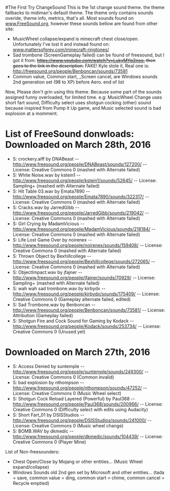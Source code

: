 #The First Try ChangeSound
This is the 1st change sound theme. the theme fallbacks to midiman's default theme.
The theme only contains sounds overide, theme info, metrics, that's all.
Most sounds found on www.FreeSound.org, however these sounds bellow are found from other site:
- MusicWheel collapse/expand is minecraft chest close/open. Unfortunately I've lost it and instead found on: www.mattersofgrey.com/minecraft-ringtones/
- Sad trombone (ScreenGameplay failed) can be found of freesound, but I got it from: ~~https://www.youtube.com/watch?v=LukyMYp2noo, then goes to the link in the description.~~ FAKE! Kyle stole it, Real one is: http://freesound.org/people/Benboncan/sounds/73581
- Common value, Common start, _Screen cancel, are Windows sounds 2nd generation set (98 to XP) before Aero.
end of list

Now, Please don't grin using this theme. Because some part of the sounds assigned funny overloaded, for limited time.
e.g: MusicWheel Change uses short fart sound, Difficulty select uses shotgun cocking (other) sound because inspired from Pump it Up game,
and Music selected sound is bad explosion at a momment.

List of FreeSound donwloads:
Downloaded on March 28th, 2016
==============================
- S: crockery.aiff by DNABeast -- http://www.freesound.org/people/DNABeast/sounds/127200/ -- License: Creative Commons 0 (mashed with Alternate failed)
- S: White Noise.wav by kstein1 -- http://www.freesound.org/people/kstein1/sounds/52645/ -- License: Sampling+ (mashed with Alternate failed)
- S: Hit Table 03.wav by Emata7890 -- http://www.freesound.org/people/Emata7890/sounds/322317/ -- License: Creative Commons 0 (mashed with Alternate failed)
- S: Cracks.wav by JarredGibb -- http://www.freesound.org/people/JarredGibb/sounds/219042/ -- License: Creative Commons 0 (mashed with Alternate failed)
- S: Girl Crying by MadamVicious -- http://www.freesound.org/people/MadamVicious/sounds/218184/ -- License: Creative Commons 0 (mashed with Alternate failed)
- S: Life Lost Game Over by noirenex -- http://www.freesound.org/people/noirenex/sounds/159408/ -- License: Creative Commons 0 (mashed with Alternate failed)
- S: Thrown Object by Bexhillcollege -- http://www.freesound.org/people/Bexhillcollege/sounds/272065/ -- License: Creative Commons 0 (mashed with Alternate failed)
- S: ObjectImpact.wav by jfajner -- http://www.freesound.org/people/jfajner/sounds/70929/ -- License: Sampling+ (mashed with Alternate failed)
- S: wah wah sad trombone.wav by kirbydx -- http://www.freesound.org/people/kirbydx/sounds/175409/ -- License: Creative Commons 0 (Gameplay alternate failed, edited)
- S: Sad Trombone.wav by Benboncan -- http://www.freesound.org/people/Benboncan/sounds/73581/ -- License: Attribution (Gameplay failed)
- S: Shotgun Fire and Cock Sound for Gaming by Kodack -- http://www.freesound.org/people/Kodack/sounds/253734/ -- License: Creative Commons 0 (Unused yet)


Downloaded on March 27th, 2016
==============================
- S: Access Denied by suntemple -- http://www.freesound.org/people/suntemple/sounds/249300/ -- License: Creative Commons 0 (Common invalid)
- S: bad explosion by nthompson -- http://www.freesound.org/people/nthompson/sounds/47252/ -- License: Creative Commons 0 (Music Wheel select)
- S: Shotgun Cock Reload Layered (Powerful) by Paul368 -- http://www.freesound.org/people/Paul368/sounds/200966/ -- License: Creative Commons 0 (Difficulty select with edits using Audacity)
- S: Short Fart_01 by DSISStudios -- http://www.freesound.org/people/DSISStudios/sounds/241000/ -- License: Creative Commons 0 (Music wheel change)
- S: BOMB.WAV by dkmedic -- http://www.freesound.org/people/dkmedic/sounds/104439/ -- License: Creative Commons 0 (Player Mine)
     

List of Non-freesounders:
- Chest Open/Close by Mojang or other entities... (Music Wheel expand/collapse)
- Windows Sounds old 2nd gen set by Microsoft and other entities... (tada = save, common value = ding, common start = chime, common cancel = Recycle emptied)
